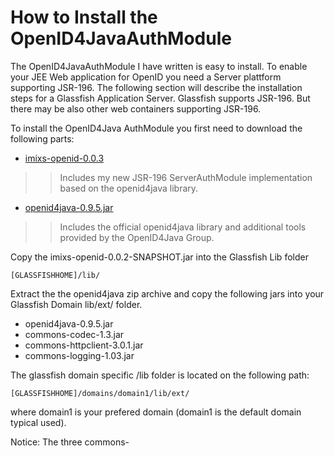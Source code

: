 # How to Install the OpenID4JavaAuthModule #

The OpenID4JavaAuthModule I have written is easy to install. To enable your JEE Web application for OpenID you need a Server plattform supporting JSR-196. The following section will describe the installation steps for a Glassfish Application Server. Glassfish supports JSR-196. But there may be also other web containers supporting JSR-196.

To install the OpenID4Java AuthModule you first need to download the following parts:

  * [imixs-openid-0.0.3](http://code.google.com/p/openid4java-jsr196/downloads/list)
> > Includes my new JSR-196 ServerAuthModule implementation based on the openid4java library.
  * [openid4java-0.9.5.jar](http://code.google.com/p/openid4java/downloads/list)
> > Includes the official openid4java library and additional tools provided by the OpenID4Java Group.

Copy the imixs-openid-0.0.2-SNAPSHOT.jar into the Glassfish Lib folder

`[GLASSFISHHOME]/lib/`

Extract the the openid4java zip archive and copy the following jars into your Glassfish Domain lib/ext/ folder.

  * openid4java-0.9.5.jar
  * commons-codec-1.3.jar
  * commons-httpclient-3.0.1.jar
  * commons-logging-1.03.jar

The glassfish domain specific /lib folder is located on the following path:

`[GLASSFISHHOME]/domains/domain1/lib/ext/`

where domain1 is your prefered domain (domain1 is the default domain typical used).

Notice: The three commons-